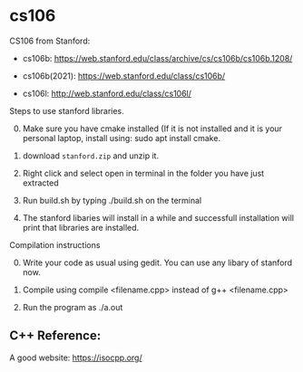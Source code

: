 # cs106
CS106 from Stanford: 

* cs106b: https://web.stanford.edu/class/archive/cs/cs106b/cs106b.1208/

* cs106b(2021): https://web.stanford.edu/class/cs106b/

* cs106l: http://web.stanford.edu/class/cs106l/



Steps to use stanford libraries.

0. Make sure you have cmake installed (If it is not installed and it is your personal laptop, install using: sudo apt install cmake. 

1. download `stanford.zip` and unzip it. 

2. Right click and select open in terminal in the folder you have just extracted

3. Run build.sh by typing ./build.sh on the terminal

4. The stanford libaries will install in a while and successfull installation will print that libraries are installed.



Compilation instructions

0. Write your code as usual using gedit. You can use any libary of stanford now.

1. Compile using compile <filename.cpp> instead of g++ <filename.cpp>

2. Run the program as ./a.out

## C++ Reference:

A good website: https://isocpp.org/

